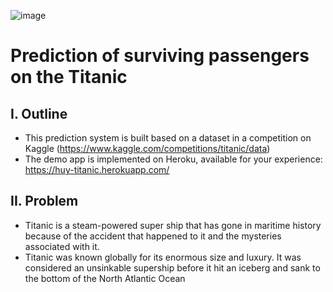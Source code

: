![image](https://user-images.githubusercontent.com/91864024/178941919-10f00880-de1f-4452-98f3-7926a0c1bdbf.png)
# Prediction of surviving passengers on the Titanic
## I. Outline
- This prediction system is built based on a dataset in a competition on Kaggle (https://www.kaggle.com/competitions/titanic/data)
- The demo app is implemented on Heroku, available for your experience: https://huy-titanic.herokuapp.com/
## II. Problem
- Titanic is a steam-powered super ship that has gone in maritime history 
because of the accident that happened to it and the mysteries associated with it.
- Titanic was known globally for its enormous size and luxury. It was considered an unsinkable supership before it hit an iceberg and 
sank to the bottom of the North Atlantic Ocean

